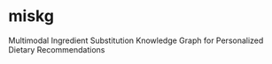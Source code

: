 # miskg
Multimodal Ingredient Substitution Knowledge Graph for Personalized Dietary Recommendations
